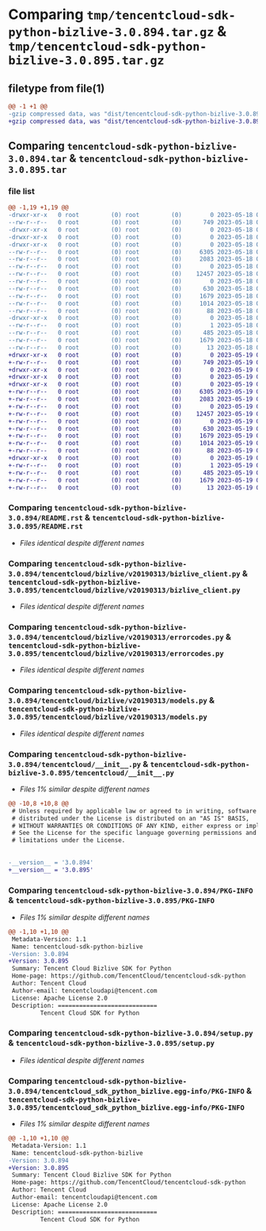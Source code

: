 # Comparing `tmp/tencentcloud-sdk-python-bizlive-3.0.894.tar.gz` & `tmp/tencentcloud-sdk-python-bizlive-3.0.895.tar.gz`

## filetype from file(1)

```diff
@@ -1 +1 @@
-gzip compressed data, was "dist/tencentcloud-sdk-python-bizlive-3.0.894.tar", last modified: Thu May 18 00:16:58 2023, max compression
+gzip compressed data, was "dist/tencentcloud-sdk-python-bizlive-3.0.895.tar", last modified: Fri May 19 02:42:50 2023, max compression
```

## Comparing `tencentcloud-sdk-python-bizlive-3.0.894.tar` & `tencentcloud-sdk-python-bizlive-3.0.895.tar`

### file list

```diff
@@ -1,19 +1,19 @@
-drwxr-xr-x   0 root         (0) root         (0)        0 2023-05-18 00:16:58.000000 tencentcloud-sdk-python-bizlive-3.0.894/
--rw-r--r--   0 root         (0) root         (0)      749 2023-05-18 00:16:57.000000 tencentcloud-sdk-python-bizlive-3.0.894/README.rst
-drwxr-xr-x   0 root         (0) root         (0)        0 2023-05-18 00:16:58.000000 tencentcloud-sdk-python-bizlive-3.0.894/tencentcloud/
-drwxr-xr-x   0 root         (0) root         (0)        0 2023-05-18 00:16:58.000000 tencentcloud-sdk-python-bizlive-3.0.894/tencentcloud/bizlive/
-drwxr-xr-x   0 root         (0) root         (0)        0 2023-05-18 00:16:58.000000 tencentcloud-sdk-python-bizlive-3.0.894/tencentcloud/bizlive/v20190313/
--rw-r--r--   0 root         (0) root         (0)     6305 2023-05-18 00:16:57.000000 tencentcloud-sdk-python-bizlive-3.0.894/tencentcloud/bizlive/v20190313/bizlive_client.py
--rw-r--r--   0 root         (0) root         (0)     2083 2023-05-18 00:16:57.000000 tencentcloud-sdk-python-bizlive-3.0.894/tencentcloud/bizlive/v20190313/errorcodes.py
--rw-r--r--   0 root         (0) root         (0)        0 2023-05-18 00:16:57.000000 tencentcloud-sdk-python-bizlive-3.0.894/tencentcloud/bizlive/v20190313/__init__.py
--rw-r--r--   0 root         (0) root         (0)    12457 2023-05-18 00:16:57.000000 tencentcloud-sdk-python-bizlive-3.0.894/tencentcloud/bizlive/v20190313/models.py
--rw-r--r--   0 root         (0) root         (0)        0 2023-05-18 00:16:57.000000 tencentcloud-sdk-python-bizlive-3.0.894/tencentcloud/bizlive/__init__.py
--rw-r--r--   0 root         (0) root         (0)      630 2023-05-18 00:16:57.000000 tencentcloud-sdk-python-bizlive-3.0.894/tencentcloud/__init__.py
--rw-r--r--   0 root         (0) root         (0)     1679 2023-05-18 00:16:58.000000 tencentcloud-sdk-python-bizlive-3.0.894/PKG-INFO
--rw-r--r--   0 root         (0) root         (0)     1014 2023-05-18 00:16:57.000000 tencentcloud-sdk-python-bizlive-3.0.894/setup.py
--rw-r--r--   0 root         (0) root         (0)       88 2023-05-18 00:16:58.000000 tencentcloud-sdk-python-bizlive-3.0.894/setup.cfg
-drwxr-xr-x   0 root         (0) root         (0)        0 2023-05-18 00:16:58.000000 tencentcloud-sdk-python-bizlive-3.0.894/tencentcloud_sdk_python_bizlive.egg-info/
--rw-r--r--   0 root         (0) root         (0)        1 2023-05-18 00:16:58.000000 tencentcloud-sdk-python-bizlive-3.0.894/tencentcloud_sdk_python_bizlive.egg-info/dependency_links.txt
--rw-r--r--   0 root         (0) root         (0)      485 2023-05-18 00:16:58.000000 tencentcloud-sdk-python-bizlive-3.0.894/tencentcloud_sdk_python_bizlive.egg-info/SOURCES.txt
--rw-r--r--   0 root         (0) root         (0)     1679 2023-05-18 00:16:58.000000 tencentcloud-sdk-python-bizlive-3.0.894/tencentcloud_sdk_python_bizlive.egg-info/PKG-INFO
--rw-r--r--   0 root         (0) root         (0)       13 2023-05-18 00:16:58.000000 tencentcloud-sdk-python-bizlive-3.0.894/tencentcloud_sdk_python_bizlive.egg-info/top_level.txt
+drwxr-xr-x   0 root         (0) root         (0)        0 2023-05-19 02:42:50.000000 tencentcloud-sdk-python-bizlive-3.0.895/
+-rw-r--r--   0 root         (0) root         (0)      749 2023-05-19 02:42:50.000000 tencentcloud-sdk-python-bizlive-3.0.895/README.rst
+drwxr-xr-x   0 root         (0) root         (0)        0 2023-05-19 02:42:50.000000 tencentcloud-sdk-python-bizlive-3.0.895/tencentcloud/
+drwxr-xr-x   0 root         (0) root         (0)        0 2023-05-19 02:42:50.000000 tencentcloud-sdk-python-bizlive-3.0.895/tencentcloud/bizlive/
+drwxr-xr-x   0 root         (0) root         (0)        0 2023-05-19 02:42:50.000000 tencentcloud-sdk-python-bizlive-3.0.895/tencentcloud/bizlive/v20190313/
+-rw-r--r--   0 root         (0) root         (0)     6305 2023-05-19 02:42:50.000000 tencentcloud-sdk-python-bizlive-3.0.895/tencentcloud/bizlive/v20190313/bizlive_client.py
+-rw-r--r--   0 root         (0) root         (0)     2083 2023-05-19 02:42:50.000000 tencentcloud-sdk-python-bizlive-3.0.895/tencentcloud/bizlive/v20190313/errorcodes.py
+-rw-r--r--   0 root         (0) root         (0)        0 2023-05-19 02:42:50.000000 tencentcloud-sdk-python-bizlive-3.0.895/tencentcloud/bizlive/v20190313/__init__.py
+-rw-r--r--   0 root         (0) root         (0)    12457 2023-05-19 02:42:50.000000 tencentcloud-sdk-python-bizlive-3.0.895/tencentcloud/bizlive/v20190313/models.py
+-rw-r--r--   0 root         (0) root         (0)        0 2023-05-19 02:42:50.000000 tencentcloud-sdk-python-bizlive-3.0.895/tencentcloud/bizlive/__init__.py
+-rw-r--r--   0 root         (0) root         (0)      630 2023-05-19 02:42:50.000000 tencentcloud-sdk-python-bizlive-3.0.895/tencentcloud/__init__.py
+-rw-r--r--   0 root         (0) root         (0)     1679 2023-05-19 02:42:50.000000 tencentcloud-sdk-python-bizlive-3.0.895/PKG-INFO
+-rw-r--r--   0 root         (0) root         (0)     1014 2023-05-19 02:42:50.000000 tencentcloud-sdk-python-bizlive-3.0.895/setup.py
+-rw-r--r--   0 root         (0) root         (0)       88 2023-05-19 02:42:50.000000 tencentcloud-sdk-python-bizlive-3.0.895/setup.cfg
+drwxr-xr-x   0 root         (0) root         (0)        0 2023-05-19 02:42:50.000000 tencentcloud-sdk-python-bizlive-3.0.895/tencentcloud_sdk_python_bizlive.egg-info/
+-rw-r--r--   0 root         (0) root         (0)        1 2023-05-19 02:42:50.000000 tencentcloud-sdk-python-bizlive-3.0.895/tencentcloud_sdk_python_bizlive.egg-info/dependency_links.txt
+-rw-r--r--   0 root         (0) root         (0)      485 2023-05-19 02:42:50.000000 tencentcloud-sdk-python-bizlive-3.0.895/tencentcloud_sdk_python_bizlive.egg-info/SOURCES.txt
+-rw-r--r--   0 root         (0) root         (0)     1679 2023-05-19 02:42:50.000000 tencentcloud-sdk-python-bizlive-3.0.895/tencentcloud_sdk_python_bizlive.egg-info/PKG-INFO
+-rw-r--r--   0 root         (0) root         (0)       13 2023-05-19 02:42:50.000000 tencentcloud-sdk-python-bizlive-3.0.895/tencentcloud_sdk_python_bizlive.egg-info/top_level.txt
```

### Comparing `tencentcloud-sdk-python-bizlive-3.0.894/README.rst` & `tencentcloud-sdk-python-bizlive-3.0.895/README.rst`

 * *Files identical despite different names*

### Comparing `tencentcloud-sdk-python-bizlive-3.0.894/tencentcloud/bizlive/v20190313/bizlive_client.py` & `tencentcloud-sdk-python-bizlive-3.0.895/tencentcloud/bizlive/v20190313/bizlive_client.py`

 * *Files identical despite different names*

### Comparing `tencentcloud-sdk-python-bizlive-3.0.894/tencentcloud/bizlive/v20190313/errorcodes.py` & `tencentcloud-sdk-python-bizlive-3.0.895/tencentcloud/bizlive/v20190313/errorcodes.py`

 * *Files identical despite different names*

### Comparing `tencentcloud-sdk-python-bizlive-3.0.894/tencentcloud/bizlive/v20190313/models.py` & `tencentcloud-sdk-python-bizlive-3.0.895/tencentcloud/bizlive/v20190313/models.py`

 * *Files identical despite different names*

### Comparing `tencentcloud-sdk-python-bizlive-3.0.894/tencentcloud/__init__.py` & `tencentcloud-sdk-python-bizlive-3.0.895/tencentcloud/__init__.py`

 * *Files 1% similar despite different names*

```diff
@@ -10,8 +10,8 @@
 # Unless required by applicable law or agreed to in writing, software
 # distributed under the License is distributed on an "AS IS" BASIS,
 # WITHOUT WARRANTIES OR CONDITIONS OF ANY KIND, either express or implied.
 # See the License for the specific language governing permissions and
 # limitations under the License.
 
 
-__version__ = '3.0.894'
+__version__ = '3.0.895'
```

### Comparing `tencentcloud-sdk-python-bizlive-3.0.894/PKG-INFO` & `tencentcloud-sdk-python-bizlive-3.0.895/PKG-INFO`

 * *Files 1% similar despite different names*

```diff
@@ -1,10 +1,10 @@
 Metadata-Version: 1.1
 Name: tencentcloud-sdk-python-bizlive
-Version: 3.0.894
+Version: 3.0.895
 Summary: Tencent Cloud Bizlive SDK for Python
 Home-page: https://github.com/TencentCloud/tencentcloud-sdk-python
 Author: Tencent Cloud
 Author-email: tencentcloudapi@tencent.com
 License: Apache License 2.0
 Description: ============================
         Tencent Cloud SDK for Python
```

### Comparing `tencentcloud-sdk-python-bizlive-3.0.894/setup.py` & `tencentcloud-sdk-python-bizlive-3.0.895/setup.py`

 * *Files identical despite different names*

### Comparing `tencentcloud-sdk-python-bizlive-3.0.894/tencentcloud_sdk_python_bizlive.egg-info/PKG-INFO` & `tencentcloud-sdk-python-bizlive-3.0.895/tencentcloud_sdk_python_bizlive.egg-info/PKG-INFO`

 * *Files 1% similar despite different names*

```diff
@@ -1,10 +1,10 @@
 Metadata-Version: 1.1
 Name: tencentcloud-sdk-python-bizlive
-Version: 3.0.894
+Version: 3.0.895
 Summary: Tencent Cloud Bizlive SDK for Python
 Home-page: https://github.com/TencentCloud/tencentcloud-sdk-python
 Author: Tencent Cloud
 Author-email: tencentcloudapi@tencent.com
 License: Apache License 2.0
 Description: ============================
         Tencent Cloud SDK for Python
```

